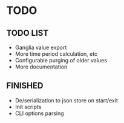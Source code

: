 # TODO

## TODO LIST

* Ganglia value export
* More time period calculation, etc
* Configurable purging of older values
* More documentation

## FINISHED

* De/serialization to json store on start/exit
* Init scripts
* CLI options parsing

